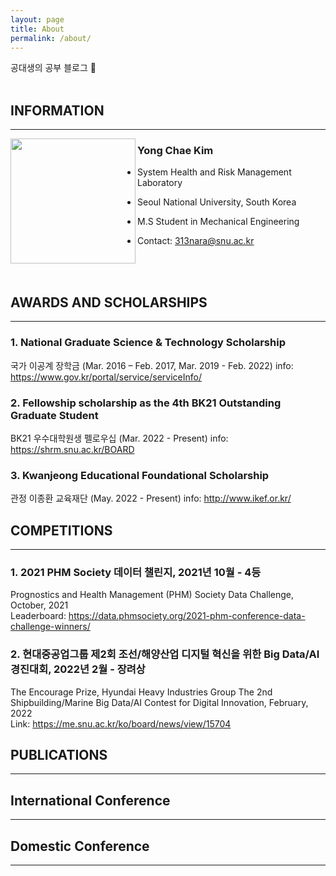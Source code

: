 ```yaml
---
layout: page
title: About
permalink: /about/
---
```


공대생의 공부 블로그 🌙<br><br>

## INFORMATION
---

<img src="https://user-images.githubusercontent.com/104422044/165870366-744de3fe-29cb-4a84-827a-ad82928a339f.png" align="left" style="width:200px; height:200px">

### Yong Chae Kim <br>

- System Health and Risk Management Laboratory

- Seoul National University, South Korea

- M.S Student in Mechanical Engineering

- Contact: 313nara@snu.ac.kr

<br>
<br>


## AWARDS AND SCHOLARSHIPS
---
### 1. National Graduate Science & Technology Scholarship
국가 이공계 장학금 (Mar. 2016 – Feb. 2017, Mar. 2019 - Feb. 2022)
info: <a href="https://www.gov.kr/portal/service/serviceInfo/B55252900005">https://www.gov.kr/portal/service/serviceInfo/</a>
<br>

### 2. Fellowship scholarship as the 4th BK21 Outstanding Graduate Student
BK21 우수대학원생 펠로우십 (Mar. 2022 - Present)
info: <a href="https://shrm.snu.ac.kr/index.php?hCode=BOARD&bo_idx=2&idx=912&page=view">https://shrm.snu.ac.kr/BOARD</a>
<br>

### 3. Kwanjeong Educational Foundational Scholarship
관정 이종환 교육재단 (May. 2022 - Present)
info: <a href="http://www.ikef.or.kr/">http://www.ikef.or.kr/</a>




## COMPETITIONS
---

### 1. 2021 PHM Society 데이터 챌린지, 2021년 10월 - 4등
Prognostics and Health Management (PHM) Society Data Challenge, October, 2021<br>
Leaderboard: <a href="https://data.phmsociety.org/2021-phm-conference-data-challenge-winners/">https://data.phmsociety.org/2021-phm-conference-data-challenge-winners/</a>
<br>

### 2. 현대중공업그룹 제2회 조선/해양산업 디지털 혁신을 위한 Big Data/AI 경진대회, 2022년 2월 - 장려상
The Encourage Prize, Hyundai Heavy Industries Group The 2nd Shipbuilding/Marine Big Data/AI Contest for Digital Innovation, February, 2022<br>
Link: <a href="https://me.snu.ac.kr/ko/board/news/view/15704">https://me.snu.ac.kr/ko/board/news/view/15704</a>
<br>


## PUBLICATIONS
---

## International Conference
---

## Domestic Conference
---

